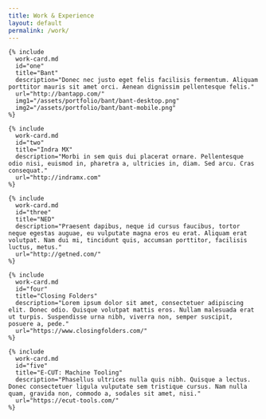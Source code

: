```yaml
---
title: Work & Experience
layout: default
permalink: /work/
---
```


<div class="col-11 col-md-8">
  <div class="accordion w-100" id="accordion">

    {% include
      work-card.md
      id="one"
      title="Bant"
      description="Donec nec justo eget felis facilisis fermentum. Aliquam porttitor mauris sit amet orci. Aenean dignissim pellentesque felis."
      url="http://bantapp.com/"
      img1="/assets/portfolio/bant/bant-desktop.png"
      img2="/assets/portfolio/bant/bant-mobile.png"
    %}

    {% include
      work-card.md
      id="two"
      title="Indra MX"
      description="Morbi in sem quis dui placerat ornare. Pellentesque odio nisi, euismod in, pharetra a, ultricies in, diam. Sed arcu. Cras consequat."
      url="http://indramx.com"
    %}

    {% include
      work-card.md
      id="three"
      title="NED"
      description="Praesent dapibus, neque id cursus faucibus, tortor neque egestas auguae, eu vulputate magna eros eu erat. Aliquam erat volutpat. Nam dui mi, tincidunt quis, accumsan porttitor, facilisis luctus, metus."
      url="http://getned.com/"
    %}

    {% include
      work-card.md
      id="four"
      title="Closing Folders"
      description="Lorem ipsum dolor sit amet, consectetuer adipiscing elit. Donec odio. Quisque volutpat mattis eros. Nullam malesuada erat ut turpis. Suspendisse urna nibh, viverra non, semper suscipit, posuere a, pede."
      url="https://www.closingfolders.com/"
    %}

    {% include
      work-card.md
      id="five"
      title="E-CUT: Machine Tooling"
      description="Phasellus ultrices nulla quis nibh. Quisque a lectus. Donec consectetuer ligula vulputate sem tristique cursus. Nam nulla quam, gravida non, commodo a, sodales sit amet, nisi."
      url="https://ecut-tools.com/"
    %}

  </div>
</div>

<!--
# Technology I'd like to do more work with
Vue.JS
jQuery
 -->

<!--
# Working Knowledge
Python
PHP
Node.js Experience
 -->

<!--
Experience building web APIs
Consistently seeking and learning new technology.
-->

<!-- <li>
  Passion for developing engaging consumer experiences.
</li> -->

<!-- <li>
  Enhance the functional and technical aspects of products.
</li> -->

<!-- <li>
  Strong oral and written communication.
</li> -->

<!-- <li>
  Work well independently and within a team setting.
</li> -->

<!-- <li>
  Extensive remote work experience. Projects in Canada, United States, France, Taiwan.
</li> -->
